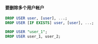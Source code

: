 #### 要删除多个用户帐户
```sql
DROP USER user, [user], ...;
DROP USER [IF EXISTS] user, [user], ...;
```

```sql
DROP USER "user_1";
DROP USER user_1, user_2;
```
